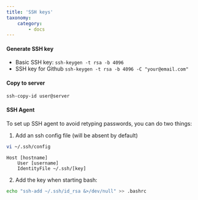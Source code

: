 ```yaml
---
title: 'SSH keys'
taxonomy:
    category:
        - docs
---
```


#### Generate SSH key
- Basic SSH key: `ssh-keygen -t rsa -b 4096`
- SSH key for Github `ssh-keygen -t rsa -b 4096 -C "your@email.com"` 

#### Copy to server
```bash
ssh-copy-id user@server
``` 

#### SSH Agent
To set up SSH agent to avoid retyping passwords, you can do two things:

1. Add an ssh config file (will be absent by default)
```bash 
vi ~/.ssh/config
```
```
Host [hostname]
    User [username]
    IdentityFile ~/.ssh/[key]
```

2. Add the key when starting bash:
```bash
echo "ssh-add ~/.ssh/id_rsa &>/dev/null" >> .bashrc
```